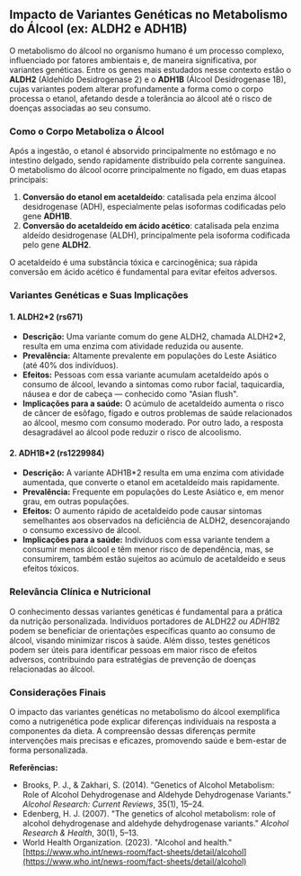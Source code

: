 
## Impacto de Variantes Genéticas no Metabolismo do Álcool (ex: ALDH2 e ADH1B)

O metabolismo do álcool no organismo humano é um processo complexo, influenciado por fatores ambientais e, de maneira significativa, por variantes genéticas. Entre os genes mais estudados nesse contexto estão o **ALDH2** (Aldehído Desidrogenase 2) e o **ADH1B** (Álcool Desidrogenase 1B), cujas variantes podem alterar profundamente a forma como o corpo processa o etanol, afetando desde a tolerância ao álcool até o risco de doenças associadas ao seu consumo.

### Como o Corpo Metaboliza o Álcool

Após a ingestão, o etanol é absorvido principalmente no estômago e no intestino delgado, sendo rapidamente distribuído pela corrente sanguínea. O metabolismo do álcool ocorre principalmente no fígado, em duas etapas principais:

1. **Conversão do etanol em acetaldeído**: catalisada pela enzima álcool desidrogenase (ADH), especialmente pelas isoformas codificadas pelo gene **ADH1B**.
2. **Conversão do acetaldeído em ácido acético**: catalisada pela enzima aldeído desidrogenase (ALDH), principalmente pela isoforma codificada pelo gene **ALDH2**.

O acetaldeído é uma substância tóxica e carcinogênica; sua rápida conversão em ácido acético é fundamental para evitar efeitos adversos.

### Variantes Genéticas e Suas Implicações

#### 1. **ALDH2*2 (rs671)**
- **Descrição:** Uma variante comum do gene ALDH2, chamada ALDH2*2, resulta em uma enzima com atividade reduzida ou ausente.
- **Prevalência:** Altamente prevalente em populações do Leste Asiático (até 40% dos indivíduos).
- **Efeitos:** Pessoas com essa variante acumulam acetaldeído após o consumo de álcool, levando a sintomas como rubor facial, taquicardia, náusea e dor de cabeça — conhecido como "Asian flush".
- **Implicações para a saúde:** O acúmulo de acetaldeído aumenta o risco de câncer de esôfago, fígado e outros problemas de saúde relacionados ao álcool, mesmo com consumo moderado. Por outro lado, a resposta desagradável ao álcool pode reduzir o risco de alcoolismo.

#### 2. **ADH1B*2 (rs1229984)**
- **Descrição:** A variante ADH1B*2 resulta em uma enzima com atividade aumentada, que converte o etanol em acetaldeído mais rapidamente.
- **Prevalência:** Frequente em populações do Leste Asiático e, em menor grau, em outras populações.
- **Efeitos:** O aumento rápido de acetaldeído pode causar sintomas semelhantes aos observados na deficiência de ALDH2, desencorajando o consumo excessivo de álcool.
- **Implicações para a saúde:** Indivíduos com essa variante tendem a consumir menos álcool e têm menor risco de dependência, mas, se consumirem, também estão sujeitos ao acúmulo de acetaldeído e seus efeitos tóxicos.

### Relevância Clínica e Nutricional

O conhecimento dessas variantes genéticas é fundamental para a prática da nutrição personalizada. Indivíduos portadores de ALDH2*2 ou ADH1B*2 podem se beneficiar de orientações específicas quanto ao consumo de álcool, visando minimizar riscos à saúde. Além disso, testes genéticos podem ser úteis para identificar pessoas em maior risco de efeitos adversos, contribuindo para estratégias de prevenção de doenças relacionadas ao álcool.

### Considerações Finais

O impacto das variantes genéticas no metabolismo do álcool exemplifica como a nutrigenética pode explicar diferenças individuais na resposta a componentes da dieta. A compreensão dessas diferenças permite intervenções mais precisas e eficazes, promovendo saúde e bem-estar de forma personalizada.

**Referências:**
- Brooks, P. J., & Zakhari, S. (2014). "Genetics of Alcohol Metabolism: Role of Alcohol Dehydrogenase and Aldehyde Dehydrogenase Variants." *Alcohol Research: Current Reviews*, 35(1), 15–24.
- Edenberg, H. J. (2007). "The genetics of alcohol metabolism: role of alcohol dehydrogenase and aldehyde dehydrogenase variants." *Alcohol Research & Health*, 30(1), 5–13.
- World Health Organization. (2023). "Alcohol and health." [https://www.who.int/news-room/fact-sheets/detail/alcohol](https://www.who.int/news-room/fact-sheets/detail/alcohol)
```
